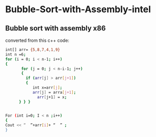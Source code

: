 # Bubble-Sort-with-Assembly-intel

## Bubble sort with assembly x86 
converted from this c++ code:

```bash
int[] arr= {5,8,7,4,1,9}
int n =6;
for (i = 0; i < n-1; i++)
{   
       for (j = 0; j < n-i-1; j++)
       {
         if (arr[j] > arr[j+1])
         {
            int x=arr[j];
            arr[j] = arra[j+1];
              arr[j+1] = x;
      } } }
 

For (int i=0; I < n ;i++)
{
Cout << “  ”+arr[i]+ “  ” ;
}
```
